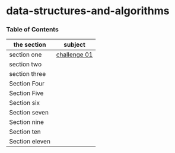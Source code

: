 # data-structures-and-algorithms

### Table of Contents


the section | subject
------------ | -------------
section one | [challenge 01](challenge-01/README.md)
section two | 
section three | 
Section Four | 
Section Five | 
Section six  | 
Section seven  | 
Section nine |
Section ten | 
Section eleven | 
